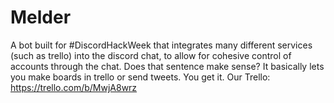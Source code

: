 # Melder
A bot built for #DiscordHackWeek that integrates many different services (such as trello) into the discord chat, to allow for cohesive control of accounts through the chat.  Does that sentence make sense?  It basically lets you make boards in trello or send tweets.  You get it.
Our Trello: https://trello.com/b/MwjA8wrz